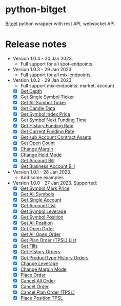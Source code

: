 # python-bitget

[Bitget](https://www.bitget.com/en/referral/register?from=referral&clacCode=6EKP94LE) 
python wrapper with rest API, websocket API.


# Release notes
* Version 1.0.4 - 30 Jan 2023.
  * Full support for all spot-endpoints.
* Version 1.0.3 - 29 Jan 2023.
  * Full support for all mix-endpoints.
* Version 1.0.2 - 29 Jan 2023.
  * Full support mix-endpoints: market, account
  * [x] [Get Depth](https://bitgetlimited.github.io/apidoc/en/mix/#get-depth)
  * [x] [Get Single Symbol Ticker](https://bitgetlimited.github.io/apidoc/en/mix/#get-single-symbol-ticker)
  * [x] [Get All Symbol Ticker](https://bitgetlimited.github.io/apidoc/en/mix/#get-all-symbol-ticker)
  * [x] [Get Candle Data](https://bitgetlimited.github.io/apidoc/en/mix/#get-candle-data)
  * [x] [Get Symbol Index Price](https://bitgetlimited.github.io/apidoc/en/mix/#get-symbol-index-price)
  * [x] [Get Symbol Next Funding Time](https://bitgetlimited.github.io/apidoc/en/mix/#get-symbol-next-funding-time)
  * [x] [Get History Funding Rate](https://bitgetlimited.github.io/apidoc/en/mix/#get-history-funding-rate)
  * [x] [Get Current Funding Rate](https://bitgetlimited.github.io/apidoc/en/mix/#get-current-funding-rate)
  * [x] [Get sub Account Contract Assets](https://bitgetlimited.github.io/apidoc/en/mix/#get-sub-account-contract-assets)
  * [x] [Get Open Count](https://bitgetlimited.github.io/apidoc/en/mix/#get-open-count)
  * [x] [Change Margin](https://bitgetlimited.github.io/apidoc/en/mix/#change-margin)
  * [x] [Change Hold Mode](https://bitgetlimited.github.io/apidoc/en/mix/#change-hold-mode)
  * [x] [Get Account Bill](https://bitgetlimited.github.io/apidoc/en/mix/#get-account-bill)
  * [x] [Get Business Account Bill](https://bitgetlimited.github.io/apidoc/en/mix/#get-business-account-bill)

* Version 1.0.1 - 28 Jan 2023.
  * Add some examples
* Version 1.0.0 - 27 Jan 2023. Supported:
    * [x] [Get Symbol Mark Price](https://bitgetlimited.github.io/apidoc/en/mix/#get-symbol-mark-price)
    * [x] [Get All Symbols](https://bitgetlimited.github.io/apidoc/en/mix/#get-all-symbols)
    * [x] [Get Single Account](https://bitgetlimited.github.io/apidoc/en/mix/#get-single-account)
    * [x] [Get Account List](https://bitgetlimited.github.io/apidoc/en/mix/#get-account-list)
    * [x] [Get Symbol Leverage](https://bitgetlimited.github.io/apidoc/en/mix/#get-symbol-leverage)
    * [x] [Get Symbol Position](https://bitgetlimited.github.io/apidoc/en/mix/#get-symbol-position)
    * [x] [Get All Position](https://bitgetlimited.github.io/apidoc/en/mix/#get-all-position)
    * [x] [Get Open Order](https://bitgetlimited.github.io/apidoc/en/mix/#get-open-order)
    * [x] [Get All Open Order](https://bitgetlimited.github.io/apidoc/en/mix/#get-all-open-order)
    * [x] [Get Plan Order (TPSL) List](https://bitgetlimited.github.io/apidoc/en/mix/#get-plan-order-tpsl-list)
    * [x] [Get Fills](https://bitgetlimited.github.io/apidoc/en/mix/#get-fills)
    * [x] [Get History Orders](https://bitgetlimited.github.io/apidoc/en/mix/#get-history-orders)
    * [x] [Get ProductType History Orders](https://bitgetlimited.github.io/apidoc/en/mix/#get-producttype-history-orders)
    * [x] [Change Leverage](https://bitgetlimited.github.io/apidoc/en/mix/#change-leverage)
    * [x] [Change Margin Mode](https://bitgetlimited.github.io/apidoc/en/mix/#change-margin-mode)
    * [x] [Place Order](https://bitgetlimited.github.io/apidoc/en/mix/#place-order)
    * [x] [Cancel All Order](https://bitgetlimited.github.io/apidoc/en/mix/#cancel-all-order)
    * [x] [Cancel Order](https://bitgetlimited.github.io/apidoc/en/mix/#cancel-order)
    * [x] [Cancel Plan Order (TPSL)](https://bitgetlimited.github.io/apidoc/en/mix/#cancel-plan-order-tpsl)
    * [x] [Place Position TPSL](https://bitgetlimited.github.io/apidoc/en/mix/#place-position-tpsl)